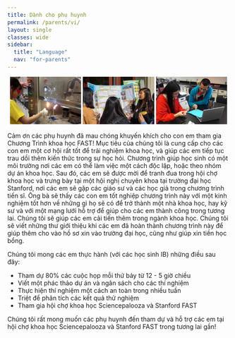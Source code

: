 ```yaml
---
title: Dành cho phụ huynh
permalink: /parents/vi/
layout: single
classes: wide
sidebar:
  title: "Language"
  nav: "for-parents"
---
```


<p align="center">
    <img src="/assets/images/for_parents/1.jpg" width="32%" />
    <img src="/assets/images/for_parents/2.jpg" width="32%" />
    <img src="/assets/images/for_parents/3.jpg" width="32%" />
</p>

Cảm ơn các phụ huynh đã mau chóng khuyến khích cho con em tham
gia Chương Trình khoa học FAST! Mục tiêu của chúng tôi là cung
cấp cho các con em một cơ hội rất tốt để trải nghiệm khoa học,
và giúp các em tiếp tục trau dồi thêm kiến thức trong sự học hỏi.
Chương trình giúp học sinh  có một môi trường nơi các em có thể
làm việc một cách độc lập, hoặc theo nhóm dự án khoa học.
Sau đó, các em sẽ được mời để tranh đua trong hội chợ khoa học
và trưng bày tại một hội nghị chuyên khoa tại trường đại học
Stanford, nơi các em sẽ gặp các giáo sư và các học giả trong
chương trình tiến sĩ. Ông bà sẽ thấy các con em tốt nghiệp
chương trình này với một kinh nghiệm tốt hơn về những gì họ
sẽ có để trở thành một nhà khoa học, hay kỹ sư và với một mạng
lưới hỗ trợ để giúp cho các em thành công trong tương lai.
Chúng tôi sẽ giúp các em cải tiến thêm trong ngành khoa học.
Chúng tôi sẽ viết những thư giới thiệu khi các em đã hoàn thành
chương trình này để giúp thêm cho vào hồ sơ xin vào trường đại
học, cũng như giúp xin tiền  học bổng.

Chúng tôi mong các em thực hành (với các học sinh IB) những điều sau đây:
- Tham dự 80% các cuộc họp mỗi thứ bảy từ 12 - 5 giờ chiều
- Viết một phác thảo dự án và ngân sách cho các thí nghiệm
- Thực hiện thí nghiệm một cách an toàn trong nhiều tuần
- Triệt để phân tích các kết quả thử nghiệm
- Tham gia hội chợ khoa học Sciencepalooza và Stanford FAST

Chúng tôi rất mong muốn các phụ huynh đến tham dự và hỗ trợ các em tại
hội chợ khoa học Sciencepalooza và Stanford FAST trong tương lai gần!

